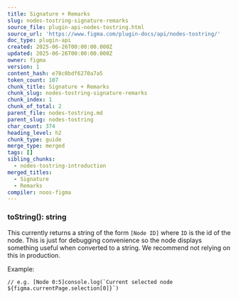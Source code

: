 ```yaml
---
title: Signature + Remarks
slug: nodes-tostring-signature-remarks
source_file: plugin-api-nodes-tostring.html
source_url: 'https://www.figma.com/plugin-docs/api/nodes-tostring/'
doc_type: plugin-api
created: 2025-06-26T00:00:00.000Z
updated: 2025-06-26T00:00:00.000Z
owner: figma
version: 1
content_hash: e78c0bdf6270a7a5
token_count: 107
chunk_title: Signature + Remarks
chunk_slug: nodes-tostring-signature-remarks
chunk_index: 1
chunk_of_total: 2
parent_file: nodes-tostring.md
parent_slug: nodes-tostring
char_count: 374
heading_level: h2
chunk_type: guide
merge_type: merged
tags: []
sibling_chunks:
  - nodes-tostring-introduction
merged_titles:
  - Signature
  - Remarks
compiler: noos-figma
---
```


### toString(): string

This currently returns a string of the form `[Node ID]` where `ID` is the id of the node. This is just for debugging convenience so the node displays something useful when converted to a string. We recommend not relying on this in production.

Example:

```
// e.g. [Node 0:5]console.log(`Current selected node ${figma.currentPage.selection[0]}`)
```
